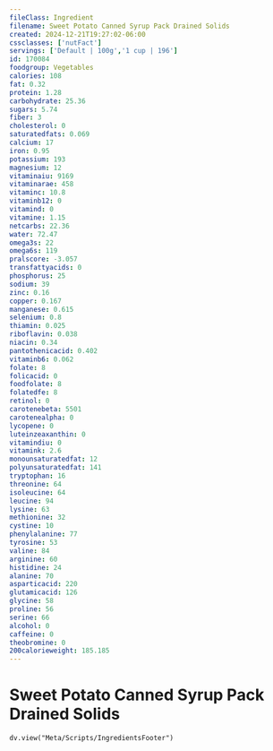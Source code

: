 ```yaml
---
fileClass: Ingredient
filename: Sweet Potato Canned Syrup Pack Drained Solids
created: 2024-12-21T19:27:02-06:00
cssclasses: ['nutFact']
servings: ['Default | 100g','1 cup | 196']
id: 170084
foodgroup: Vegetables
calories: 108
fat: 0.32
protein: 1.28
carbohydrate: 25.36
sugars: 5.74
fiber: 3
cholesterol: 0
saturatedfats: 0.069
calcium: 17
iron: 0.95
potassium: 193
magnesium: 12
vitaminaiu: 9169
vitaminarae: 458
vitaminc: 10.8
vitaminb12: 0
vitamind: 0
vitamine: 1.15
netcarbs: 22.36
water: 72.47
omega3s: 22
omega6s: 119
pralscore: -3.057
transfattyacids: 0
phosphorus: 25
sodium: 39
zinc: 0.16
copper: 0.167
manganese: 0.615
selenium: 0.8
thiamin: 0.025
riboflavin: 0.038
niacin: 0.34
pantothenicacid: 0.402
vitaminb6: 0.062
folate: 8
folicacid: 0
foodfolate: 8
folatedfe: 8
retinol: 0
carotenebeta: 5501
carotenealpha: 0
lycopene: 0
luteinzeaxanthin: 0
vitamindiu: 0
vitamink: 2.6
monounsaturatedfat: 12
polyunsaturatedfat: 141
tryptophan: 16
threonine: 64
isoleucine: 64
leucine: 94
lysine: 63
methionine: 32
cystine: 10
phenylalanine: 77
tyrosine: 53
valine: 84
arginine: 60
histidine: 24
alanine: 70
asparticacid: 220
glutamicacid: 126
glycine: 58
proline: 56
serine: 66
alcohol: 0
caffeine: 0
theobromine: 0
200calorieweight: 185.185
---
```


# Sweet Potato Canned Syrup Pack Drained Solids

```dataviewjs
dv.view("Meta/Scripts/IngredientsFooter")
```